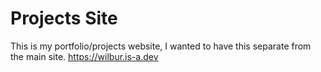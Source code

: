 # Projects Site
This is my portfolio/projects website, I wanted to have this separate from the main site.
https://wilbur.is-a.dev
